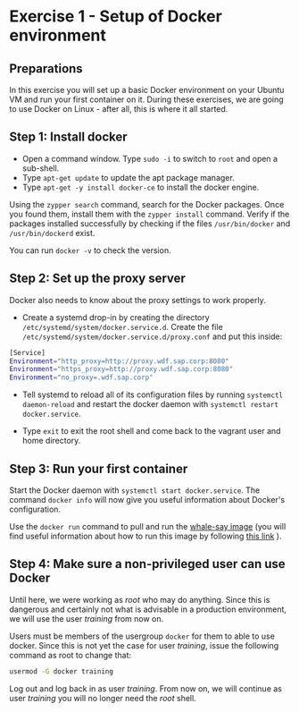 # Exercise 1 - Setup of Docker environment

## Preparations

In this exercise you will set up a basic Docker environment on your Ubuntu VM and run your first container on it. During these exercises, we are going to use Docker on Linux - after all, this is where it all started.


## Step 1: Install docker

- Open a command window. Type `sudo -i` to switch to `root` and open a sub-shell.
- Type `apt-get update` to update the apt package manager.
- Type `apt-get -y install docker-ce` to install the docker engine. 

Using the `zypper search` command, search for the Docker packages. Once you found them, install them with the `zypper install` command. Verify if the packages installed successfully by checking if the files `/usr/bin/docker` and `/usr/bin/dockerd` exist.

You can run `docker -v` to check the version.

## Step 2: Set up the proxy server
Docker also needs to know about the proxy settings to work properly.

- Create a systemd drop-in by creating the directory `/etc/systemd/system/docker.service.d`. Create the file `/etc/systemd/system/docker.service.d/proxy.conf` and put this inside:

```bash
[Service]
Environment="http_proxy=http://proxy.wdf.sap.corp:8080"
Environment="https_proxy=http://proxy.wdf.sap.corp:8080"
Environment="no_proxy=.wdf.sap.corp"
```

- Tell systemd to reload all of its configuration files by running `systemctl daemon-reload` and restart the docker daemon with `systemctl restart docker.service`.

- Type `exit` to exit the root shell and come back to the vagrant user and home directory. 

## Step 3: Run your first container

Start the Docker daemon with `systemctl start docker.service`. The command `docker info` will now give you useful information about Docker's configuration.

Use the `docker run` command to pull and run the [whale-say image](https://hub.docker.com/r/docker/whalesay/) (you will find useful information about how to run this image by following [this link](https://hub.docker.com/r/docker/whalesay/) ).

## Step 4: Make sure a non-privileged user can use Docker

Until here, we were working as *root* who may do anything. Since this is dangerous and certainly not what is advisable in a production environment, we will use the user *training* from now on.

Users must be members of the usergroup `docker` for them to able to use docker. Since this is not yet the case for user *training*, issue the following command as root to change that:

```bash
usermod -G docker training
```

Log out and log back in as user *training*. From now on, we will continue as user *training* you will no longer need the *root* shell.
